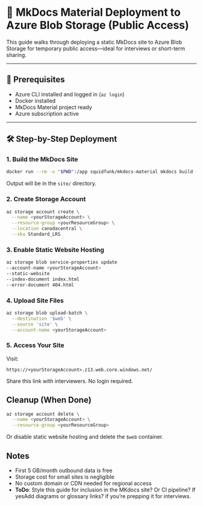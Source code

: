 # 🚀 MkDocs Material Deployment to Azure Blob Storage (Public Access)

This guide walks through deploying a static MkDocs site to Azure Blob Storage for temporary public access—ideal for interviews or short-term sharing.

---

## 🧱 Prerequisites

- Azure CLI installed and logged in (`az login`)
- Docker installed
- MkDocs Material project ready
- Azure subscription active

---

## 🛠️ Step-by-Step Deployment

### 1. **Build the MkDocs Site**

```bash
docker run --rm -v "$PWD":/app squidfunk/mkdocs-material mkdocs build --clean
```

Output will be in the `site/` directory.

### 2. Create Storage Account

```bash
az storage account create \
  --name <yourStorageAccount> \
  --resource-group <yourResourceGroup> \
  --location canadacentral \
  --sku Standard_LRS
```

### 3. Enable Static Website Hosting

```bash
az storage blob service-properties update
--account-name <yourStorageAccount>
--static-website
--index-document index.html
--error-document 404.html
```

### 4. Upload Site Files

```bash
az storage blob upload-batch \
  --destination '$web' \
  --source 'site' \
  --account-name <yourStorageAccount>
```

### 5. Access Your Site

Visit:

`https://<yourStorageAccount>.z13.web.core.windows.net/`

Share this link with interviewers. No login required.

## Cleanup (When Done)

```bash
az storage account delete \
  --name <yourStorageAccount> \
  --resource-group <yourResourceGroup>
```
Or disable static website hosting and delete the `$web` container.

## Notes
- First 5 GB/month outbound data is free
- Storage cost for small sites is negligible
- No custom domain or CDN needed for regional access
- **ToDo**: Style this guide for inclusion in the MKdocs site? Or CI pipeline? If yesAdd diagrams or glossary links? if you’re prepping it for interviews.
